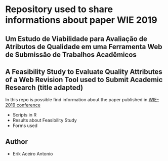 # Repository used to share informations about paper WIE 2019
## Um Estudo de Viabilidade para Avaliação de Atributos de Qualidade em uma Ferramenta Web de Submissão de Trabalhos Acadêmicos
## A Feasibility Study to Evaluate Quality Attributes of a Web Revision Tool used to Submit Academic Research (title adapted)

In this repo is possible find information about the paper published in [WIE-2019 conference](https://cbie.ceie-br.org/evento-wie.html)
- Scripts in R
- Results about Feasibility Study
- Forms used


## Author
- Erik Aceiro Antonio